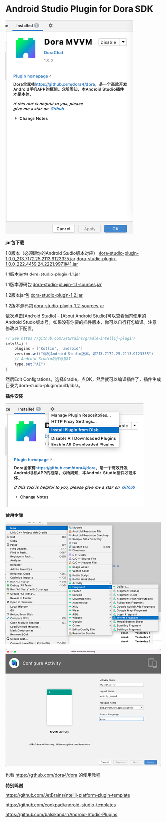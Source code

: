 # Android Studio Plugin for Dora SDK

![product](https://github.com/dora4/dora-studio-plugin/blob/main/art/product.png)



**jar包下载**

1.0版本（必须跟你的Android Studio版本对应）
<a href='https://github.com/dora4/dora-studio-plugin/blob/main/art/dora-studio-plugin-1.0.0_213.7172.25.2113.9123335.jar'>dora-studio-plugin-1.0.0_213.7172.25.2113.9123335.jar</a>
<a href='https://github.com/dora4/dora-studio-plugin/blob/main/art/dora-studio-plugin-1.0.0_222.4459.24.2221.9971841.jar'>dora-studio-plugin-1.0.0_222.4459.24.2221.9971841.jar</a>

1.1版本jar包
<a href='https://github.com/dora4/dora-studio-plugin/blob/main/art/dora-studio-plugin-1.1.jar'>dora-studio-plugin-1.1.jar</a>

1.1版本源码包
<a href='https://github.com/dora4/dora-studio-plugin/blob/main/art/dora-studio-plugin-1.1-sources.jar'>dora-studio-plugin-1.1-sources.jar</a>

1.2版本jar包
<a href='https://github.com/dora4/dora-studio-plugin/blob/main/art/dora-studio-plugin-1.1.jar'>dora-studio-plugin-1.2.jar</a>

1.2版本源码包
<a href='https://github.com/dora4/dora-studio-plugin/blob/main/art/dora-studio-plugin-1.1-sources.jar'>dora-studio-plugin-1.2-sources.jar</a>


依次点击[Android Studio] - [About Android Studio]可以查看当前使用的Android Studio版本号，如果没有你要的插件版本，你可以自行打包编译。注意修改以下配置。

```groovy
// See https://github.com/JetBrains/gradle-intellij-plugin/
intellij {
    plugins = ['Kotlin', 'android']
    version.set("你的Android Studio版本，如213.7172.25.2113.9123335")
    // Android Studio的代号是AI
    type.set("AI")
}
```

然后Edit Configrations，选择Gradle，点OK，然后就可以编译插件了，插件生成目录为dora-studio-plugin/build/libs/。

**插件安装**

![install-jar](https://github.com/dora4/dora-studio-plugin/blob/main/art/install-jar.png)

**使用步骤**

![step1](https://github.com/dora4/dora-studio-plugin/blob/main/art/step1.png)

![step2](https://github.com/dora4/dora-studio-plugin/blob/main/art/step2.png)

也看 https://github.com/dora4/dora 的使用教程



**特别鸣谢**

https://github.com/JetBrains/intellij-platform-plugin-template

https://github.com/cookpad/android-studio-templates

https://github.com/balsikandar/Android-Studio-Plugins
